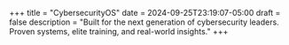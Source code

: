 +++
title = "CybersecurityOS"
date = 2024-09-25T23:19:07-05:00
draft = false
description = "Built for the next generation of cybersecurity leaders. Proven systems, elite training, and real-world insights."
+++